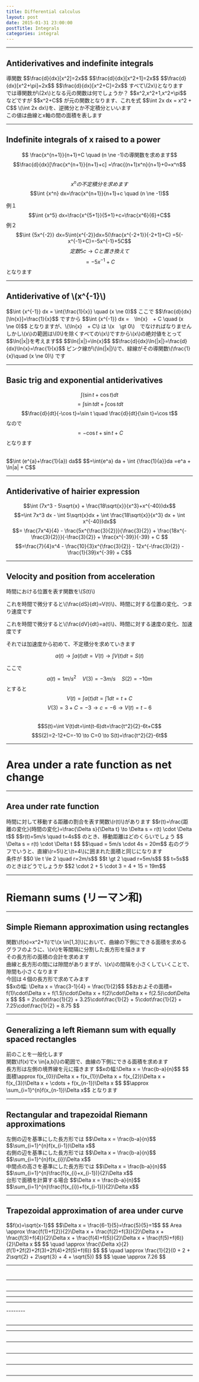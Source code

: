 ```yaml
---
title: Differential calculus
layout: post
date: 2015-01-31 23:00:00
postTitle: Integrals
categories: integral
---
```


-------

## Antiderivatives and indefinite integrals
<div class="row">
  <div class="col-sm-6">
    導関数
    $$\frac{d}{dx}[x^2]=2x$$
    $$\frac{d}{dx}[x^2+1]=2x$$
    $$\frac{d}{dx}[x^2+\pi]=2x$$
    $$\frac{d}{dx}[x^2+C]=2x$$
    すべて\(2x\)となります
  </div>
  <div class="col-sm-6">
    では導関数が\(2x\)となる元の関数は何でしょうか？
    $$x^2,x^2+1,x^2+\pi$$
    などですが
    $$x^2+C$$
    が元の関数となります、これを式
    $$\int 2x dx = x^2 + C$$
    \(\int 2x dx\)を、逆微分とか不定積分といいます
    <br>
    この値は曲線とx軸の間の面積を表します
  </div>
</div>

----------------

## Indefinite integrals of x raised to a power

$$ \frac{x^{n+1}}{n+1}+C \quad (n \ne -1)の導関数を求めます$$
$$\frac{d}{dx}[\frac{x^{n+1}}{n+1}+c]
=\frac{(n+1)x^n}{n+1}+0=x^n$$
<br>
$$x^nの不定積分を求めます$$
$$\int {x^n} dx=\frac{x^{n+1}}{n+1}+c \quad (n \ne -1)$$

例１
$$\int {x^5} dx=\frac{x^{5+1}}{5+1}+c=\frac{x^6}{6}+C$$
例２
$$\int {5x^{-2}} dx=5\int{x^{-2}}dx=5(\frac{x^{-2+1}}{-2+1}+C)
=5(-x^{-1}+C)=-5x^{-1}+5C$$
$$定数5c \to Cと置き換えて$$
$$=-5x^{-1}+C$$
となります

--------------

## Antiderivative of \\(x^{-1}\\)

<div class="row">
  <div class="col-sm-6">
    $$\int {x^{-1}} dx = \int{\frac{1}{x}} \quad (x \ne 0)$$
    ここで
    $$\frac{d}{dx}[\ln{x}]=\frac{1}{x}$$
    ですから
    $$\int {x^{-1}} dx =　\ln{x}　+ C \quad (x \ne 0)$$
    となりますが、\(\ln{x}　+ C\) は \(x　\gt 0\)　でなければなりません 
    <br>
    しかし\(x\)の範囲は\(0\)を除くすべての\(x\)ですから\(x\)の絶対値をとって
    $$\ln{|x|}を考えます$$
    $$\ln{|x|}=\ln{x}$$
    $$\frac{d}{dx}\ln{|x|}=\frac{d}{dx}\ln{x}=\frac{1}{x}$$
    ピンク線が\(\ln{|x|}\)で、緑線がその導関数\(\frac{1}{x}\quad (x \ne 0)\) です
  </div>
  <div class="col-sm-6">
    <div id="svg01"></div>
  </div>
</div>

---------------

## Basic trig and exponential antiderivatives

$$\int(\sin t + \cos t) dt$$
$$=\int {\sin t} dt + \int {\cos t} dt$$
$$\frac{d}{dt}{-\cos t}=\sin t \quad \frac{d}{dt}{\sin t}=\cos t$$ 
なので
$$=-\cos t + \sin t + C$$
となります

<br>
$$\int (e^{a}+\frac{1}{a}) da$$
$$=\int{e^a} da + \int {\frac{1}{a}}da
=e^a + \ln|a| + C$$

------------

## Antiderivative of hairier expression

$$\int (7x^3 - 5\sqrt{x} + \frac{18\sqrt{x}}{x^3}+x^{-40})dx$$
$$=\int 7x^3 dx - \int 5\sqrt{x}dx + \int \frac{18\sqrt{x}}{x^3} dx + \int x^{-40})dx$$
$$= \frac{7x^4}{4} 
    - \frac{5x^{\frac{3}{2}}}{\frac{3}{2}}
    + \frac{18x^{-\frac{3}{2}}}{-\frac{3}{2}}
    + \frac{x^{-39}}{-39}
    + C
$$
$$=\frac{7}{4}x^4 - \frac{10}{3}x^{\frac{3}{2}} - 12x^{-\frac{3}{2}} - \frac{1}{39}x^{-39} + C$$

-------------

## Velocity and position from acceleration

時間における位置を表す関数を\\(S(t)\\)

これを時間で微分すると\\(\frac{dS}{dt}=V(t)\\)、時間に対する位置の変化、つまり速度です

これを時間で微分すると\\(\frac{dV}{dt}=a(t)\\)、時間に対する速度の変化、加速度です

それでは加速度から初めて、不定積分を求めていきます

$$a(t) \to \int a(t) dt = V(t) \to \int V(t)dt = S(t)$$

ここで
$$a(t)=1m/s^2 \quad V(3)=-3m/s \quad S(2)=-10m$$
とすると
$$V(t)=\int a(t)dt=\int 1dt =t+C$$
$$V(3)=3+C=-3 \to c = -6 \to V(t)=t-6$$
<br>
$$S(t)=\int V(t)dt=\int(t-6)dt=\frac{t^2}{2}-6t+C$$
$$S(2)=2-12+C=-10 \to C=0 \to S(t)=\frac{t^2}{2}-6t$$   

---------

# Area under a rate function as net change

-------

## Area under rate function

<div class="row">
  <div class="col-sm-6">
    時間に対して移動する距離の割合を表す関数\(r(t)\)があります
    $$r(t)=\frac{距離の変化}{時間の変化}=\frac{\Delta s}{\Delta t}
    \to \Delta s = r(t) \cdot \Delta t$$
    $$r(t)=5m/s \quad t=4s$$
    のとき、移動距離はどのくらいでしょう
    $$ \Delta s = r(t) \cdot \Delta t $$
    $$\quad = 5m/s \cdot 4s = 20m$$ 
    右のグラフでいうと、直線\(r=5\)と\(t=4\)に囲まれた面積と同じになります
  </div>
  <div class="col-sm-6">
    <div id="svg02"></div>
  </div>
</div>

<div class="row">
  <div class="col-sm-6">
  条件が
  $$0 \le t \le 2 \quad r=2m/s$$
  $$t \gt 2 \quad r=5m/s$$
  $$ t=5s$$
  のときはどうでしょうか
  $$2 \cdot 2 + 5 \cdot 3 = 4 + 15 = 19m$$ 
  </div>
  <div class="col-sm-6">
    <div id="svg03"></div>
  </div>
</div>

--------

# Riemann sums (リーマン和)

--------

## Simple Riemann approximation using rectangles

<div class="row">
  <div class="col-sm-6">
    <div id="svg04"></div>
  </div>
  <div class="col-sm-6">
    <div class="panel">
      関数\(f(x)=x^2+1\)で\(x \in[1,3]\)において、曲線の下側にできる面積を求める
    </div>
    グラフのように、\(x\)を等間隔に分割した長方形を描きます<br>
    その長方形の面積の合計を求めます<br>
    曲線と長方形の間には隙間がありますが、\(x\)の間隔を小さくしていくことで、隙間も小さくなります<br>
    今回は４個の長方形で求めてみます<br>
    $$xの幅: \Delta x = \frac{3-1}{4} = \frac{1}{2}$$
    $$おおよその面積=
    f(1)\cdot\Delta x +
    f(1.5)\cdot\Delta x +
    f(2)\cdot\Delta x +
    f(2.5)\cdot\Delta x
    $$
    $$
    = 
    2\cdot\frac{1}{2} +
    3.25\cdot\frac{1}{2} +
    5\cdot\frac{1}{2} +
    7.25\cdot\frac{1}{2}
    =
    8.75
    $$
  </div>
</div>

--------

## Generalizing a left Riemann sum with equally spaced rectangles

<div class="row">
  <div class="col-sm-6">
    <div id="svg05"></div>
  </div>
  <div class="col-sm-6">
    前のことを一般化します<br>
    関数\(f(x)でx \in[a,b]\)の範囲で、曲線の下側にできる面積を求めます<br>
    長方形は左側の境界線を元に描きます
    $$xの幅:\Delta x = \frac{b-a}{n}$$
    $$
    面積\approx 
    f(x_{0})\Delta x +
    f(x_{1})\Delta x +
    f(x_{2})\Delta x +
    f(x_{3})\Delta x +
    \cdots +
    f(x_{n-1})\Delta x
    $$
    $$\approx \sum_{i=1}^{n}f(x_{n-1})\Delta x$$
    となります
  </div>
</div>

--------

## Rectangular and trapezoidal Riemann approximations

<div class="row">
  <div class="col-sm-6">
    <div id="svg061"></div>
  </div>
  <div class="col-sm-6">
    左側の辺を基準にした長方形では
    $$\Delta x = \frac{b-a}{n}$$
    $$\sum_{i=1}^{n}f(x_{i-1})\Delta x$$
  </div>
</div>
<div class="row">
  <div class="col-sm-6">
    <div id="svg062"></div>
  </div>
  <div class="col-sm-6">
    右側の辺を基準にした長方形では
    $$\Delta x = \frac{b-a}{n}$$
    $$\sum_{i=1}^{n}f(x_{i})\Delta x$$
  </div>
</div>
<div class="row">
  <div class="col-sm-6">
    <div id="svg063"></div>
  </div>
  <div class="col-sm-6">
    中間点の高さを基準にした長方形では
    $$\Delta x = \frac{b-a}{n}$$
    $$\sum_{i=1}^{n}\frac{f(x_{i}+x_{i-1})}{2}\Delta x$$
  </div>
</div>
<div class="row">
  <div class="col-sm-6">
    <div id="svg064"></div>
  </div>
  <div class="col-sm-6">
    台形で面積を計算する場合
    $$\Delta x = \frac{b-a}{n}$$
    $$\sum_{i=1}^{n}\frac{f(x_{i})+f(x_{i-1})}{2}\Delta x$$
  </div>
</div>

--------

## Trapezoidal approximation of area under curve

<div class="row">
  <div class="col-sm-6">
    <div id="svg07"></div>
  </div>
  <div class="col-sm-6">
    $$f(x)=\sqrt{x-1}$$
    $$\Delta x = \frac{6-1}{5}=\frac{5}{5}=1$$
    $$
    Area \approx 
    \frac{f(1)+f(2)}{2}\Delta x +
    \frac{f(2)+f(3)}{2}\Delta x +
    \frac{f(3)+f(4)}{2}\Delta x +
    \frac{f(4)+f(5)}{2}\Delta x +
    \frac{f(5)+f(6)}{2}\Delta x 
    $$
    $$
    \quad \approx
    \frac{\Delta x}{2}(f(1)+2f(2)+2f(3)+2f(4)+2f(5)+f(6))
    $$
    $$
    \quad \approx
    \frac{1}{2}(0 + 2 + 2\sqrt{2} + 2\sqrt{3} + 4 + \sqrt{5})
    $$
    $$
    \quae \approx 7.26
    $$



  </div>
</div>

--------

# 

--------

## 

<div class="row">
  <div class="col-sm-6">
    <div id="svg08"></div>
  </div>
  <div class="col-sm-6">
  </div>
</div>
<div class="row">
  <div class="col-sm-6">
    <hr>
    <div id="svg09"></div>
  </div>
  <div class="col-sm-6">
  </div>
</div>
<div class="row">
  <div class="col-sm-6">
    <hr>
    <div id="svg10"></div>
  </div>
  <div class="col-sm-6">
  </div>
</div>
<div class="row">
  <div class="col-sm-6">
    <hr>
    <div id="svg11"></div>
  </div>
  <div class="col-sm-6">
  </div>
</div>
<div class="row">
  <div class="col-sm-6">
    <div id="svg12"></div>
  </div>
  <div class="col-sm-6">
  </div>
</div>
<div class="row">
  <div class="col-sm-6">
    <div id="svg13"></div>
  </div>
  <div class="col-sm-6">
  </div>
</div>
--------

## 

<div class="row">
  <div class="col-sm-3">
  </div>
  <div class="col-sm-3">
  </div>
  <div class="col-sm-6">
  </div>
</div>

------

<div class="row">
  <div class="col-sm-3">
  </div>
  <div class="col-sm-3">
  </div>
  <div class="col-sm-6">
  </div>
</div>
<div class="row">
  <div class="col-sm-6">
    <div id="svg14"></div>
  </div>
  <div class="col-sm-6">
  </div>
</div>

---------

## 

<div class="row">
  <div class="col-sm-6">
    <div id="svg15"></div>
  </div>
  <div class="col-sm-6">
  </div>
</div>

--------

## 

<div class="row">
  <div class="col-sm-6">
    <div id="svg16"></div>
  </div>
  <div class="col-sm-6">
  </div>
</div>

--------

## 

<div class="row">
  <div class="col-sm-6">
    <div id="svg17"></div>
  </div>
  <div class="col-sm-6">
  </div>
</div>

--------

## 

<div class="row">
  <div class="col-sm-6">
    <div id="svg18"></div>
  </div>
  <div class="col-sm-6">
  </div>
</div>

--------

<script type="text/javascript" src="http://cdn.mathjax.org/mathjax/latest/MathJax.js?config=TeX-AMS-MML_SVG"></script>
<script src="http://d3js.org/d3.v3.min.js" charset="utf-8"></script>
<script src="{{site.url}}/js/d3draws.js" charset="utf-8"></script>

<script>


/**  */
  var svg01 = d3.select("#svg01")
                .append("svg")
                .attr("height",500)
                .attr("width",500)
                .style("background","#000");
  var svg02 = d3.select("#svg02")
                .append("svg")
                .attr("height",500)
                .attr("width",500)
                .style("background","#000");
  var svg03 = d3.select("#svg03")
                .append("svg")
                .attr("height",500)
                .attr("width",500)
                .style("background","#000");
  var svg04 = d3.select("#svg04")
                .append("svg")
                .attr("height",500)
                .attr("width",500)
                .style("background","#000");
  var svg05 = d3.select("#svg05")
                .append("svg")
                .attr("height",500)
                .attr("width",500)
                .style("background","#000");
  var svg061 = d3.select("#svg061")
                .append("svg")
                .attr("height",500)
                .attr("width",500)
                .style("background","#000");
  var svg062 = d3.select("#svg062")
                .append("svg")
                .attr("height",500)
                .attr("width",500)
                .style("background","#000");
  var svg063 = d3.select("#svg063")
                .append("svg")
                .attr("height",500)
                .attr("width",500)
                .style("background","#000");
  var svg064 = d3.select("#svg064")
                .append("svg")
                .attr("height",500)
                .attr("width",500)
                .style("background","#000");
  var svg07 = d3.select("#svg07")
                .append("svg")
                .attr("height",500)
                .attr("width",500)
                .style("background","#000");


  var xScale01 = d3.scale.linear()
                       .domain([-5,5])
                       .range([50,450]);
  
  var yScale01 = d3.scale.linear()
                       .domain([5,-5])
                       .range([50,450]);       

  // 軸
  axesData01 = {
    "xAxis":true,
    "yAxis":true,
    "xTickValues":[],
    "yTickValues":[],
    "xTickPadding":5,
    "yTickPadding":2,
    "xOrient":["bottom"],
    "yOrient":["left"],
    "stroke":"#ff0",
    "strokeWidth":1,
    "fillColor":"none",
    "xScale":xScale01,
    "yScale":yScale01
  };
  drawAxes(svg01,axesData01);

  var pathData011=[];
  var pathData012=[];
  var pathData013=[];
  var pathData014=[];
  
  // ln x :x>0
  for (var i = 0.005; i <= 5; i=i+0.01) {
    pathData011.push(new Point(i,Math.log(i)));
  };
  // ln x :x<0
  for (var i = -0.005; i >= -5; i=i-0.01) {
    pathData012.push(new Point(i,Math.log(Math.abs(i))));
  };
  // 1/x :x>0
  for (var i = 0.005; i <= 5; i=i+0.01) {
    pathData013.push(new Point(i,1/i));
  };
  // 1/x :x<0
  for (var i = -0.005; i >= -5; i=i-0.01) {
    pathData014.push(new Point(i,1/i));
  };
  
  drawPath(svg01,pathData011,{"stroke":"#f0f"},xScale01,yScale01);
  drawPath(svg01,pathData012,{"stroke":"#f0f"},xScale01,yScale01);
  drawPath(svg01,pathData013,{"stroke":"#0f0"},xScale01,yScale01);
  drawPath(svg01,pathData014,{"stroke":"#0f0"},xScale01,yScale01);

  // text   
  foData01 = [
    {"x":1.0,
    "y":5,
    "text":"$$\\frac{1}{x} \\quad (x \\gt 0)$$",
    "fontSize":18},
    {"x":-3,
    "y":-3,
    "text":"$$\\frac{1}{x} \\quad (x \\lt 0)$$",
    "fontSize":18},
    {"x":2.0,
    "y":3,
    "text":"$$\\ln{x} \\quad (x \\gt 0)$$",
    "fontSize":18},
    {"x":-4,
    "y":3,
    "text":"$$\\ln{x} \\quad (x \\lt 0)$$",
    "fontSize":18},
  ];
 
  drawMathjax(svg01,foData01,xScale01,yScale01);
 
  /** Area under rate function **/
  var xScale02 = d3.scale.linear()
                       .domain([0,6])
                       .range([50,450]);
  
  var yScale02 = d3.scale.linear()
                       .domain([6,0])
                       .range([50,450]);       

  // 軸
  axesData02 = {
    "xAxis":true,
    "yAxis":true,
    "xTickValues":[1,2,3,4,5],
    "yTickValues":[1,2,3,4,5],
    "xTickPadding":5,
    "yTickPadding":2,
    "xOrient":["bottom"],
    "yOrient":["left"],
    "stroke":"#ff0",
    "strokeWidth":1,
    "fillColor":"none",
    "xScale":xScale02,
    "yScale":yScale02
  };
  drawAxes(svg02,axesData02);

  rectData02 = [
    {"x":0,"y":5,"width":4*400/6,"height":5*400/6,
    "fillColor":"#f0f","opacity":0.3}
  ];
  drawRect(svg02,rectData02,xScale02,yScale02);

  lineData02 = [
    {"x1":0,"y1":5,"x2":6,"y2":5,"stroke":"gold"},
    {"x1":4,"y1":0,"x2":4,"y2":5,"stroke":"lime"},
  ];

  drawLine(svg02,lineData02,xScale02,yScale02);

  // text   
  foData02 = [
    {"x":0,
    "y":7.3,
    "text":"$$r$$",
    "fontSize":"24px"},
    {"x":6.2,
    "y":1,
    "text":"$$t$$",
    "fontSize":"24px"},
    {"x":1.5,
    "y":4,
    "text":"$$20$$",
    "fontSize":"48px"},
  ];
 
  drawMathjax(svg02,foData02,xScale02,yScale02);

  drawAxes(svg03,axesData02);

  rectData03 = [
    {"x":0,"y":2,"width":2*400/6,"height":2*400/6,
    "fillColor":"#f0f","opacity":0.3}
   ,{"x":2,"y":5,"width":3*400/6,"height":5*400/6,
    "fillColor":"#f0f","opacity":0.3}
  ];
  drawRect(svg03,rectData03,xScale02,yScale02);

  lineData03 = [
    {"x1":0,"y1":2,"x2":2,"y2":2,"stroke":"gold"},
    {"x1":2,"y1":5,"x2":5,"y2":5,"stroke":"gold"},
    {"x1":2,"y1":0,"x2":2,"y2":2,"stroke":"lime"},
    {"x1":5,"y1":0,"x2":5,"y2":5,"stroke":"lime"},
  ];

  drawLine(svg03,lineData03,xScale02,yScale02);

  // text   
  foData03 = [
    {"x":0,
    "y":7.3,
    "text":"$$r$$",
    "fontSize":"24px"},
    {"x":6.2,
    "y":1,
    "text":"$$t$$",
    "fontSize":"24px"},
    {"x":2.5,
    "y":4,
    "text":"$$19$$",
    "fontSize":"48px"},
  ];
 
  drawMathjax(svg03,foData03,xScale02,yScale02);

/** Riemann sums **/
  var xScale04 = d3.scale.linear()
                       .domain([0,3.5])
                       .range([50,450]);
  
  var yScale04 = d3.scale.linear()
                       .domain([11,0])
                       .range([50,450]);

  // 軸
  axesData04 = {
    "xAxis":true,
    "yAxis":true,
    "xTickValues":[1,2,3],
    "yTickValues":[5,10],
    "xTickPadding":5,
    "yTickPadding":2,
    "xOrient":["bottom"],
    "yOrient":["left"],
    "stroke":"#ff0",
    "strokeWidth":1,
    "fillColor":"none",
    "xScale":xScale04,
    "yScale":yScale04
  };
  drawAxes(svg04,axesData04);

  var pathData04 = [];
  function func04(i){
    return i*i + 1;
  };

  // x^2 + 1
  for (var i = 0; i <= 3.5; i=i+0.1) {
    pathData04.push(new Point(i,func04(i)));
  };
  
  drawPath(svg04,pathData04,{"stroke":"lime"},xScale04,yScale04);


  rectData04 = [
    {"x":1,"y":func04(1),"width":0.5*400/3.5,"height":func04(1)*400/11,
    "fillColor":"#f0f","opacity":0.3},
    {"x":1.5,"y":func04(1.5),"width":0.5*400/3.5,"height":func04(1.5)*400/11,
    "fillColor":"#f0f","opacity":0.3},
    {"x":2,"y":func04(2),"width":0.5*400/3.5,"height":func04(2)*400/11,
    "fillColor":"#f0f","opacity":0.3},
    {"x":2.5,"y":func04(2.5),"width":0.5*400/3.5,"height":func04(2.5)*400/11,
    "fillColor":"#f0f","opacity":0.3}
  ];
  
  drawRect(svg04,rectData04,xScale04,yScale04);

  lineData04 = [
    {"x1":1,"y1":0,"x2":1,"y2":func04(1),"stroke":"gold"},
    {"x1":1.5,"y1":0,"x2":1.5,"y2":func04(1.5),"stroke":"gold"},
    {"x1":2,"y1":0,"x2":2,"y2":func04(2),"stroke":"gold"},
    {"x1":2.5,"y1":0,"x2":2.5,"y2":func04(2.5),"stroke":"gold"},
    {"x1":3,"y1":0,"x2":3,"y2":func04(3),"stroke":"gold"},
  ];

  drawLine(svg04,lineData04,xScale04,yScale04);

  // text   
  foData04 = [
    {"x":0,
    "y":14,
    "text":"$$y$$",
    "fontSize":"24px"},
    {"x":3.5,
    "y":1.5,
    "text":"$$x$$",
    "fontSize":"24px"},
  ];
 
  drawMathjax(svg04,foData04,xScale04,yScale04);

/** Genralizing left Riemann sum **/
  var xScale05 = d3.scale.linear()
                       .domain([0,7])
                       .range([50,450]);
  
  var yScale05 = d3.scale.linear()
                       .domain([2,0])
                       .range([50,450]);

  // 軸
  axesData05 = {
    "xAxis":true,
    "yAxis":true,
    "xTickValues":[],
    "yTickValues":[],
    "xTickPadding":5,
    "yTickPadding":2,
    "xOrient":["bottom"],
    "yOrient":["left"],
    "stroke":"#ff0",
    "strokeWidth":1,
    "fillColor":"none",
    "xScale":xScale05,
    "yScale":yScale05
  };
  drawAxes(svg05,axesData05);

  var pathData05 = [];
  function func05(i){
    return Math.cos(i-0.4)/2 + 1;
  };

  // x^2 + 1
  for (var i = 0; i <= 7; i=i+0.1) {
    pathData05.push(new Point(i,func05(i)));
  };
  
  drawPath(svg05,pathData05,{"stroke":"lime"},xScale05,yScale05);


  rectData05 = [
    {"x":1,"y":func05(1),"width":0.5*400/7,"height":func05(1)*400/2,
    "fillColor":"#f0f","opacity":0.3},
    {"x":1.5,"y":func05(1.5),"width":0.5*400/7,"height":func05(1.5)*400/2,
    "fillColor":"#f0f","opacity":0.3},
    {"x":2,"y":func05(2),"width":0.5*400/7,"height":func05(2)*400/2,
    "fillColor":"#f0f","opacity":0.3},
    {"x":2.5,"y":func05(2.5),"width":0.5*400/7,"height":func05(2.5)*400/2,
    "fillColor":"#f0f","opacity":0.3},
    {"x":5.5,"y":func05(5.5),"width":0.5*400/7,"height":func05(5.5)*400/2,
    "fillColor":"#f0f","opacity":0.3}
  ];
  
  drawRect(svg05,rectData05,xScale05,yScale05);

  lineData05 = [
    {"x1":1,"y1":0,"x2":1,"y2":func05(1),"stroke":"gold"},
    {"x1":1.5,"y1":0,"x2":1.5,"y2":func05(1.5),"stroke":"gold"},
    {"x1":2,"y1":0,"x2":2,"y2":func05(2),"stroke":"gold"},
    {"x1":2.5,"y1":0,"x2":2.5,"y2":func05(2.5),"stroke":"gold"},
    {"x1":3,"y1":0,"x2":3,"y2":func05(3),"stroke":"gold"},
    {"x1":5.5,"y1":0,"x2":5.5,"y2":func05(5.5),"stroke":"gold"},
    {"x1":6,"y1":0,"x2":6,"y2":func05(6),"stroke":"gold"},
  ];

  drawLine(svg05,lineData05,xScale05,yScale05);

  // text   
  foData05 = [
    {"x":6.3,
    "y":2,
    "text":"$$y=f(x)$$",
    "fontSize":"18px"},
    {"x":0,
    "y":2.5,
    "text":"$$y$$",
    "fontSize":"20px"},
    {"x":7,
    "y":0.2,
    "text":"$$x$$",
    "fontSize":"20px"},
    {"x":0.8,
    "y":0.25,
    "text":"$$x_{0}$$",
    "fontSize":"18px"},
    {"x":1.3,
    "y":0.25,
    "text":"$$x_{1}$$",
    "fontSize":"18px"},
    {"x":1.8,
    "y":0.25,
    "text":"$$x_{2}$$",
    "fontSize":"18px"},
    {"x":2.3,
    "y":0.25,
    "text":"$$x_{3}$$",
    "fontSize":"18px"},
    {"x":2.8,
    "y":0.25,
    "text":"$$x_{4}$$",
    "fontSize":"18px"},
    {"x":5.0,
    "y":0.25,
    "text":"$$x_{n-1}$$",
    "fontSize":"18px"},
    {"x":5.8,
    "y":0.25,
    "text":"$$x_{n}$$",
    "fontSize":"18px"},

    {"x":0.9,
    "y":0.15,
    "text":"$$a$$",
    "fontSize":"18px"},
    {"x":5.9,
    "y":0.15,
    "text":"$$b$$",
    "fontSize":"18px"},

    {"x":1.1,
    "y":0.5,
    "text":"$$1$$",
    "fontSize":"22px"},
    {"x":1.6,
    "y":0.5,
    "text":"$$2$$",
    "fontSize":"22px"},
    {"x":2.1,
    "y":0.5,
    "text":"$$3$$",
    "fontSize":"22px"},
    {"x":2.6,
    "y":0.5,
    "text":"$$4$$",
    "fontSize":"22px"},
    {"x":4.1,
    "y":0.5,
    "text":"$$\\cdots$$",
    "fontSize":"22px"},
    {"x":5.6,
    "y":0.5,
    "text":"$$n$$",
    "fontSize":"22px"},

  ];
 
  drawMathjax(svg05,foData05,xScale05,yScale05);

  // trapezoid rule
  var xScale06 = d3.scale.linear()
                       .domain([0,10])
                       .range([50,450]);
  
  var yScale06 = d3.scale.linear()
                       .domain([10,0])
                       .range([50,450]);

  // 軸
  axesData06 = {
    "xAxis":true,
    "yAxis":true,
    "xTickValues":[],
    "yTickValues":[],
    "xTickPadding":5,
    "yTickPadding":2,
    "xOrient":["bottom"],
    "yOrient":["left"],
    "stroke":"#ff0",
    "strokeWidth":1,
    "fillColor":"none",
    "xScale":xScale06,
    "yScale":yScale06
  };
  drawAxes(svg061,axesData06);
  drawAxes(svg062,axesData06);
  drawAxes(svg063,axesData06);
  drawAxes(svg064,axesData06);

  var pathData06 = [];
  function func06(i){
    return Math.pow(i-3,2)/9+3
  };

  for (var i = 1; i <= 9; i=i+0.1) {
    pathData06.push(new Point(i,func06(i)));
  };
  

  rectData061 = [
    {"x":1,"y":func06(1),"width":0.5*40,"height":func06(1)*40,
    "stroke":"#ff0","fillColor":"#f0f","opacity":0.7},
    {"x":1.5,"y":func06(1.5),"width":0.5*40,"height":func06(1.5)*40,
    "stroke":"#ff0","fillColor":"#f0f","opacity":0.7},
    {"x":2,"y":func06(2),"width":0.5*40,"height":func06(2)*40,
    "stroke":"#ff0","fillColor":"#f0f","opacity":0.7},
    {"x":2.5,"y":func06(2.5),"width":0.5*40,"height":func06(2.5)*40,
    "stroke":"#ff0","fillColor":"#f0f","opacity":0.7},
    {"x":3,"y":func06(3),"width":0.5*40,"height":func06(3)*40,
    "stroke":"#ff0","fillColor":"#f0f","opacity":0.7},
    {"x":3.5,"y":func06(3.5),"width":0.5*40,"height":func06(3.5)*40,
    "stroke":"#ff0","fillColor":"#f0f","opacity":0.7},
    {"x":8,"y":func06(8),"width":0.5*40,"height":func06(8)*40,
    "stroke":"#ff0","fillColor":"#f0f","opacity":0.7},
    {"x":8.5,"y":func06(8.5),"width":0.5*40,"height":func06(8.5)*40,
    "stroke":"#ff0","fillColor":"#f0f","opacity":0.7},

  ];
  drawRect(svg061,rectData061,xScale06,yScale06);

  rectData062 = [
    {"x":1,"y":func06(1.5),"width":0.5*40,"height":func06(1.5)*40,
    "stroke":"#ff0","fillColor":"#f0f","opacity":0.7},
    {"x":1.5,"y":func06(2),"width":0.5*40,"height":func06(2)*40,
    "stroke":"#ff0","fillColor":"#f0f","opacity":0.7},
    {"x":2,"y":func06(2.5),"width":0.5*40,"height":func06(2.5)*40,
    "stroke":"#ff0","fillColor":"#f0f","opacity":0.7},
    {"x":2.5,"y":func06(3),"width":0.5*40,"height":func06(3)*40,
    "stroke":"#ff0","fillColor":"#f0f","opacity":0.7},
    {"x":3,"y":func06(3.5),"width":0.5*40,"height":func06(3.5)*40,
    "stroke":"#ff0","fillColor":"#f0f","opacity":0.7},
    {"x":3.5,"y":func06(4),"width":0.5*40,"height":func06(4)*40,
    "stroke":"#ff0","fillColor":"#f0f","opacity":0.7},
    {"x":8,"y":func06(8.5),"width":0.5*40,"height":func06(8.5)*40,
    "stroke":"#ff0","fillColor":"#f0f","opacity":0.7},
    {"x":8.5,"y":func06(9),"width":0.5*40,"height":func06(9)*40,
    "stroke":"#ff0","fillColor":"#f0f","opacity":0.7},

  ];
  drawRect(svg062,rectData062,xScale06,yScale06);

  rectData063 = [
    {"x":1,"y":func06(1.25),"width":0.5*40,"height":func06(1.25)*40,
    "stroke":"#ff0","fillColor":"#f0f","opacity":0.7},
    {"x":1.5,"y":func06(1.75),"width":0.5*40,"height":func06(1.75)*40,
    "stroke":"#ff0","fillColor":"#f0f","opacity":0.7},
    {"x":2,"y":func06(2.25),"width":0.5*40,"height":func06(2.25)*40,
    "stroke":"#ff0","fillColor":"#f0f","opacity":0.7},
    {"x":2.5,"y":func06(2.75),"width":0.5*40,"height":func06(2.75)*40,
    "stroke":"#ff0","fillColor":"#f0f","opacity":0.7},
    {"x":3,"y":func06(3.25),"width":0.5*40,"height":func06(3.25)*40,
    "stroke":"#ff0","fillColor":"#f0f","opacity":0.7},
    {"x":3.5,"y":func06(3.75),"width":0.5*40,"height":func06(3.75)*40,
    "stroke":"#ff0","fillColor":"#f0f","opacity":0.7},
    {"x":8,"y":func06(8.25),"width":0.5*40,"height":func06(8.25)*40,
    "stroke":"#ff0","fillColor":"#f0f","opacity":0.7},
    {"x":8.5,"y":func06(8.75),"width":0.5*40,"height":func06(8.75)*40,
    "stroke":"#ff0","fillColor":"#f0f","opacity":0.7},

  ];
  drawRect(svg063,rectData063,xScale06,yScale06);

  lineData064 = [
    {"x1":1,"y1":0,"x2":1,"y2":func06(1),"stroke":"gold"},
    {"x1":1.5,"y1":0,"x2":1.5,"y2":func06(1.5),"stroke":"gold"},
    {"x1":2,"y1":0,"x2":2,"y2":func06(2),"stroke":"gold"},
    {"x1":2.5,"y1":0,"x2":2.5,"y2":func06(2.5),"stroke":"gold"},
    {"x1":3,"y1":0,"x2":3,"y2":func06(3),"stroke":"gold"},
    {"x1":3.5,"y1":0,"x2":3.5,"y2":func06(3.5),"stroke":"gold"},
    {"x1":4,"y1":0,"x2":4,"y2":func06(4),"stroke":"gold"},
    {"x1":8,"y1":0,"x2":8,"y2":func06(8),"stroke":"gold"},
    {"x1":8.5,"y1":0,"x2":8.5,"y2":func06(8.5),"stroke":"gold"},
    {"x1":9,"y1":0,"x2":9,"y2":func06(9),"stroke":"gold"},

    {"x1":1,"y1":func06(1),"x2":1.5,"y2":func06(1.5),"stroke":"gold"},
    {"x1":1.5,"y1":func06(1.5),"x2":2,"y2":func06(2),"stroke":"gold"},
    {"x1":2,"y1":func06(2),"x2":2.5,"y2":func06(2.5),"stroke":"gold"},
    {"x1":2.5,"y1":func06(2.5),"x2":3,"y2":func06(3),"stroke":"gold"},
    {"x1":3,"y1":func06(3),"x2":3.5,"y2":func06(3.5),"stroke":"gold"},
    {"x1":3.5,"y1":func06(3.5),"x2":4,"y2":func06(4),"stroke":"gold"},
    {"x1":8,"y1":func06(8),"x2":8.5,"y2":func06(8.5),"stroke":"gold"},
    {"x1":8.5,"y1":func06(8.5),"x2":9,"y2":func06(9),"stroke":"gold"},
  ];

  drawPath(svg064,pathData06,{"stroke":"lime"},xScale06,yScale06);
  drawLine(svg064,lineData064,xScale06,yScale06);

  drawPath(svg061,pathData06,{"stroke":"lime"},xScale06,yScale06);
  drawPath(svg062,pathData06,{"stroke":"lime"},xScale06,yScale06);
  drawPath(svg063,pathData06,{"stroke":"lime"},xScale06,yScale06);

  // text   
  foData06 = [
    {"x":-0.3,
    "y":12,
    "text":"$$y$$",
    "fontSize":"20px"},
    {"x":10,
    "y":1.2,
    "text":"$$x$$",
    "fontSize":"20px"},
    {"x":0.8,
    "y":1,
    "text":"$$x_{0}$$",
    "fontSize":"16px"},
    {"x":1.3,
    "y":1,
    "text":"$$x_{1}$$",
    "fontSize":"16px"},
    {"x":1.8,
    "y":1,
    "text":"$$x_{2}$$",
    "fontSize":"16px"},
    {"x":2.3,
    "y":1,
    "text":"$$x_{3}$$",
    "fontSize":"16px"},
    {"x":2.8,
    "y":1,
    "text":"$$x_{4}$$",
    "fontSize":"16px"},
    {"x":3.3,
    "y":1,
    "text":"$$x_{5}$$",
    "fontSize":"16px"},
    {"x":3.8,
    "y":1,
    "text":"$$x_{6}$$",
    "fontSize":"16px"},

    {"x":8.0,
    "y":1.3,
    "text":"$$x_{n-1}$$",
    "fontSize":"16px"},
    {"x":8.8,
    "y":1,
    "text":"$$x_{n}$$",
    "fontSize":"16px"},

    {"x":0.9,
    "y":0.5,
    "text":"$$a$$",
    "fontSize":"16px"},
    {"x":8.9,
    "y":0.5,
    "text":"$$b$$",
    "fontSize":"16px"},

    {"x":1.1,
    "y":3,
    "text":"$$1$$",
    "fontSize":"20px"},
    {"x":1.6,
    "y":3,
    "text":"$$2$$",
    "fontSize":"20px"},
    {"x":2.1,
    "y":3,
    "text":"$$3$$",
    "fontSize":"20px"},
    {"x":2.6,
    "y":3,
    "text":"$$4$$",
    "fontSize":"20px"},
    {"x":3.1,
    "y":3,
    "text":"$$5$$",
    "fontSize":"20px"},
    {"x":3.6,
    "y":3,
    "text":"$$6$$",
    "fontSize":"20px"},
    {"x":5.6,
    "y":3,
    "text":"$$\\cdots$$",
    "fontSize":"20px"},
    {"x":7.8,
    "y":3,
    "text":"$$n-1$$",
    "fontSize":"12px"},
    {"x":8.6,
    "y":3,
    "text":"$$n$$",
    "fontSize":"20px"},

  ];
 
  drawMathjax(svg061,foData06,xScale06,yScale06);
  drawMathjax(svg062,foData06,xScale06,yScale06);
  drawMathjax(svg063,foData06,xScale06,yScale06);
  drawMathjax(svg064,foData06,xScale06,yScale06);
 
 // Trapezoidal approximation of area under curve
  var xScale07 = d3.scale.linear()
                       .domain([0,7])
                       .range([50,450]);
  
  var yScale07 = d3.scale.linear()
                       .domain([4,0])
                       .range([50,450]);

  // 軸
  axesData07 = {
    "xAxis":true,
    "yAxis":true,
    "xTickValues":[1,2,3,4,5,6],
    "yTickValues":[1,2,3],
    "xTickPadding":5,
    "yTickPadding":2,
    "xOrient":["bottom"],
    "yOrient":["left"],
    "stroke":"#ff0",
    "strokeWidth":1,
    "fillColor":"none",
    "xScale":xScale07,
    "yScale":yScale07
  };
  drawAxes(svg07,axesData07);

  var pathData07 = [];
  function func07(i){
    return Math.sqrt(i-1)
  };

  for (var i = 1; i <= 6.5; i=i+0.05) {
    pathData07.push(new Point(i,func07(i)));
  };
  drawPath(svg07,pathData07,{"stroke":"lime","strokeWidth":3},xScale07,yScale07); 

  lineData07 = [
    {"x1":1,"y1":0,"x2":1,"y2":func07(1),"stroke":"gold"},
    {"x1":2,"y1":0,"x2":2,"y2":func07(2),"stroke":"gold"},
    {"x1":3,"y1":0,"x2":3,"y2":func07(3),"stroke":"gold"},
    {"x1":4,"y1":0,"x2":4,"y2":func07(4),"stroke":"gold"},
    {"x1":5,"y1":0,"x2":5,"y2":func07(5),"stroke":"gold"},
    {"x1":6,"y1":0,"x2":6,"y2":func07(6),"stroke":"gold"},

    {"x1":1,"y1":func07(1),"x2":2,"y2":func07(2),"stroke":"gold"},
    {"x1":2,"y1":func07(2),"x2":3,"y2":func07(3),"stroke":"gold"},
    {"x1":3,"y1":func07(3),"x2":4,"y2":func07(4),"stroke":"gold"},
    {"x1":4,"y1":func07(4),"x2":5,"y2":func07(5),"stroke":"gold"},
    {"x1":5,"y1":func07(5),"x2":6,"y2":func07(6),"stroke":"gold"},
  ];

  drawLine(svg07,lineData07,xScale07,yScale07);






</script>
